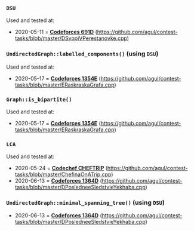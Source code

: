 ### `DSU`
Used and tested at:
- 2020-05-11 = **[Codeforces 691D](https://codeforces.com/contest/691/problem/D)** (https://github.com/agul/contest-tasks/blob/master/DSvopiVPerestanovke.cpp)

### `UndirectedGraph::labelled_components()` (using `DSU`)
Used and tested at:
- 2020-05-17 = **[Codeforces 1354E](https://codeforces.com/contest/1354/problem/E)** (https://github.com/agul/contest-tasks/blob/master/ERaskraskaGrafa.cpp)

### `Graph::is_bipartite()`
Used and tested at:
- 2020-05-17 = **[Codeforces 1354E](https://codeforces.com/contest/1354/problem/E)** (https://github.com/agul/contest-tasks/blob/master/ERaskraskaGrafa.cpp)

### `LCA`
Used and tested at:
- 2020-05-24 = **[Codechef CHEFTRIP](https://www.codechef.com/problems/CHEFTRIP)** (https://github.com/agul/contest-tasks/blob/master/ChefinaOnATrip.cpp)
- 2020-06-13 = **[Codeforces 1364D](https://codeforces.com/contest/1364/problem/D)** (https://github.com/agul/contest-tasks/blob/master/DPosledneeSledstvieYekhaba.cpp)

### `UndirectedGraph::minimal_spanning_tree()` (using `DSU`)
- 2020-06-13 = **[Codeforces 1364D](https://codeforces.com/contest/1364/problem/D)** (https://github.com/agul/contest-tasks/blob/master/DPosledneeSledstvieYekhaba.cpp)
